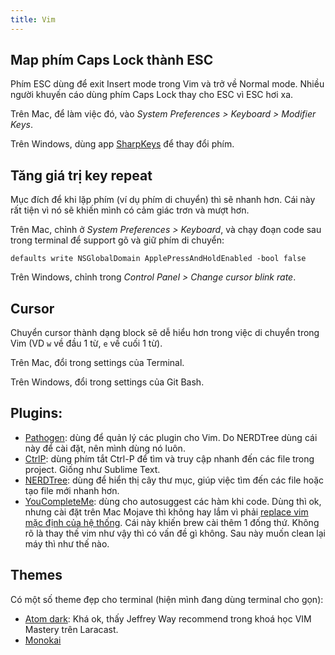 ```yaml
---
title: Vim
---
```


## Map phím Caps Lock thành ESC

Phím ESC dùng để exit Insert mode trong Vim và trở về Normal mode. Nhiều người khuyến cáo dùng phím Caps Lock thay cho ESC vì ESC hơi xa.

Trên Mac, để làm việc đó, vào *System Preferences > Keyboard > Modifier Keys*.

Trên Windows, dùng app [SharpKeys](https://github.com/randyrants/sharpkeys/) để thay đổi phím.

## Tăng giá trị key repeat

Mục đích để khi lặp phím (ví dụ phím di chuyển) thì sẽ nhanh hơn. Cái này rất tiện vì nó sẽ khiến mình có cảm giác trơn và mượt hơn.

Trên Mac, chỉnh ở *System Preferences > Keyboard*, và chạy đoạn code sau trong terminal để support gõ và giữ phím di chuyển:

```
defaults write NSGlobalDomain ApplePressAndHoldEnabled -bool false
```

Trên Windows, chỉnh trong *Control Panel > Change cursor blink rate*.

## Cursor

Chuyển cursor thành dạng block sẽ dễ hiểu hơn trong việc di chuyển trong Vim (VD `w` về đầu 1 từ, `e` về cuối 1 từ).

Trên Mac, đổi trong settings của Terminal.

Trên Windows, đổi trong settings của Git Bash.

## Plugins:

- [Pathogen](https://github.com/tpope/vim-pathogen): dùng để quản lý các plugin cho Vim. Do NERDTree dùng cái này để cài đặt, nên mình dùng nó luôn.
- [CtrlP](https://github.com/ctrlpvim/ctrlp.vim): dùng phím tắt Ctrl-P để tìm và truy cập nhanh đến các file trong project. Giống như Sublime Text.
- [NERDTree](https://github.com/scrooloose/nerdtree): dùng để hiển thị cây thư mục, giúp việc tìm đến các file hoặc tạo file mới nhanh hơn.
- [YouCompleteMe](https://github.com/Valloric/YouCompleteMe): dùng cho autosuggest các hàm khi code. Dùng thì ok, nhưng cài đặt trên Mac Mojave thì không hay lắm vì phải [replace vim mặc định của hệ thống](https://github.com/Valloric/YouCompleteMe/issues/3165#issuecomment-425616700). Cái này khiến brew cài thêm 1 đống thứ. Không rõ là thay thế vim như vậy thì có vấn đề gì không. Sau này muốn clean lại máy thì như thế nào.

## Themes

Có một số theme đẹp cho terminal (hiện mình đang dùng terminal cho gọn):

- [Atom dark](https://github.com/gosukiwi/vim-atom-dark): Khá ok, thấy Jeffrey Way recommend trong khoá học VIM Mastery trên Laracast.
- [Monokai](https://github.com/sickill/vim-monokai)
